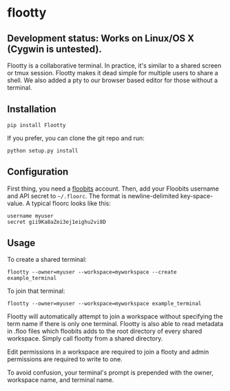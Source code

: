 # flootty

## Development status: Works on Linux/OS X (Cygwin is untested).

Flootty is a collaborative terminal. In practice, it's similar to a shared screen or tmux session.
Flootty makes it dead simple for multiple users to share a shell.
We also added a pty to our browser based editor for those without a terminal.


## Installation

    pip install Flootty

If you prefer, you can clone the git repo and run:

    python setup.py install


## Configuration

First thing, you need a [floobits](https://floobits.com/) account.  Then, add your Floobits username and API secret to `~/.floorc`. The format is newline-delimited key-space-value. A typical floorc looks like this:

    username myuser
    secret gii9Ka8aZei3ej1eighu2vi8D


## Usage

To create a shared terminal:

    flootty --owner=myuser --workspace=myworkspace --create example_terminal

To join that terminal:

    flootty --owner=myuser --workspace=myworkspace example_terminal

Flootty will automatically attempt to join a workspace without specifying the term name if there is only one terminal.
Flootty is also able to read metadata in .floo files which floobits adds to the root directory of every shared workspace.  Simply call flootty from a shared directory.

Edit permissions in a workspace are required to join a flooty and admin permissions are required to write to one.

To avoid confusion, your terminal's prompt is prepended with the owner, workspace name, and terminal name.

